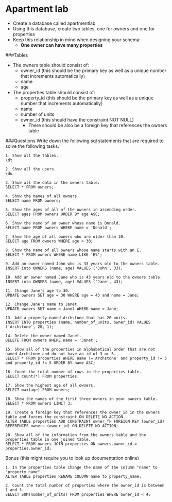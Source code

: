 # Apartment lab

- Create a database called apartmentlab 
- Using this database, create two tables, one for owners and one for properties
- Keep this relationship in mind when designing your schema:
	+ **One owner can have many properties**

###Tables

- The owners table should consist of: 
	+ owner_id (this should be the primary key as well as a unique number that increments automatically)
	+ name
	+ age
- The properties table should consist of:
	+ property_id (this should be the primary key as well as a unique number that increments automatically)
	+ name
	+ number of units
	+ owner_id (this should have the constraint NOT NULL)
		+ There should be also be a foreign key that references the owners table

###Questions
Write down the following sql statements that are required to solve the following tasks.

```    
1. Show all the tables.
\dt

2. Show all the users.
\du

3. Show all the data in the owners table.
SELECT * FROM owners;

4. Show the names of all owners. 
SELECT name FROM owners;

5. Show the ages of all of the owners in ascending order. 
SELECT ages FROM owners ORDER BY age ASC;

6. Show the name of an owner whose name is Donald. 
SELECT name FROM owners WHERE name = 'Donald';

7. Show the age of all owners who are older than 30. 
SELECT age FROM owners WHERE age > 30;

8. Show the name of all owners whose name starts with an E. 
SELECT * FROM owners WHERE name LIKE 'E%';

9. Add an owner named John who is 33 years old to the owners table.
INSERT into OWNERS (name, age) VALUES ('John', 33);

10. Add an owner named Jane who is 43 years old to the owners table. 
INSERT into OWNERS (name, age) VALUES ('Jane', 43);

11. Change Jane's age to 30. 
UPDATE owners SET age = 30 WHERE age = 43 and name = Jane;

12. Change Jane's name to Janet. 
UPDATE owners SET name = Janet WHERE name = Jane;

13. Add a property named Archstone that has 20 units. 
INSERT INTO properties (name, number_of_units, owner_id) VALUES ('Archstone', 20, 1);

14. Delete the owner named Janet.
DELETE FROM owners WHERE name = 'Janet';

15. Show all of the properties in alphabetical order that are not named Archstone and do not have an id of 3 or 5. 
SELECT * FROM properties WHERE name !='Archstone' and property_id != 3 and property_id != 5 ORDER BY name ASC;

16. Count the total number of rows in the properties table.
SELECT count(*) FROM properties;

17. Show the highest age of all owners.
SELECT max(age) FROM owners;

18. Show the names of the first three owners in your owners table.
SELECT * FROM owners LIMIT 3;

19. Create a foreign key that references the owner_id in the owners table and forces the constraint ON DELETE NO ACTION. 
ALTER TABLE properties ADD CONSTRAINT owner_fk FOREIGN KEY (owner_id) REFERENCES owners (owner_id) ON DELETE NO ACTION;

20. Show all of the information from the owners table and the properties table in one joined table. 
SELECT * FROM owners JOIN properties ON owners.owner_id = properties.owner_id;

```
Bonus (this might require you to look up documentation online)

```
1. In the properties table change the name of the column "name" to "property_name". 
ALTER TABLE properties RENAME COLUMN name to property_name;

2. Count the total number of properties where the owner_id is between 1 and 3.
SELECT SUM(number_of_units) FROM properties WHERE owner_id < 4;

```
